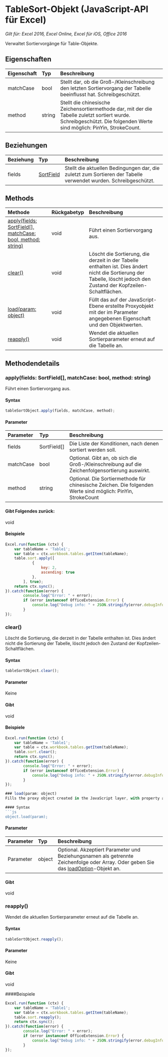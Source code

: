 # TableSort-Objekt (JavaScript-API für Excel)

_Gilt für: Excel 2016, Excel Online, Excel für iOS, Office 2016_

Verwaltet Sortiervorgänge für Table-Objekte.

## Eigenschaften

| Eigenschaft     | Typ   |Beschreibung
|:---------------|:--------|:----------|
|matchCase|bool|Stellt dar, ob die Groß-/Kleinschreibung den letzten Sortiervorgang der Tabelle beeinflusst hat. Schreibgeschützt.|
|method|string|Stellt die chinesische Zeichensortiermethode dar, mit der die Tabelle zuletzt sortiert wurde. Schreibgeschützt. Die folgenden Werte sind möglich: PinYin, StrokeCount.|

## Beziehungen
| Beziehung | Typ   |Beschreibung|
|:---------------|:--------|:----------|
|fields|[SortField](sortfield.md)|Stellt die aktuellen Bedingungen dar, die zuletzt zum Sortieren der Tabelle verwendet wurden. Schreibgeschützt.|

## Methods

| Methode           | Rückgabetyp    |Beschreibung|
|:---------------|:--------|:----------|
|[apply(fields: SortField[], matchCase: bool, method: string)](#applyfields-sortfield-matchcase-bool-method-string)|void|Führt einen Sortiervorgang aus.|
|[clear()](#clear)|void|Löscht die Sortierung, die derzeit in der Tabelle enthalten ist. Dies ändert nicht die Sortierung der Tabelle, löscht jedoch den Zustand der Kopfzeilen-Schaltflächen.|
|[load(param: object)](#loadparam-object)|void|Füllt das auf der JavaScript-Ebene erstellte Proxyobjekt mit der im Parameter angegebenen Eigenschaft und den Objektwerten.|
|[reapply()](#reapply)|void|Wendet die aktuellen Sortierparameter erneut auf die Tabelle an.|

## Methodendetails


### apply(fields: SortField[], matchCase: bool, method: string)
Führt einen Sortiervorgang aus.

#### Syntax
```js
tableSortObject.apply(fields, matchCase, method);
```

#### Parameter
| Parameter    | Typ   |Beschreibung|
|:---------------|:--------|:----------|
|fields|SortField[]|Die Liste der Konditionen, nach denen sortiert werden soll.|
|matchCase|bool|Optional. Gibt an, ob sich die Groß-/Kleinschreibung auf die Zeichenfolgensortierung auswirkt.|
|method|string|Optional. Die Sortiermethode für chinesische Zeichen.  Die folgenden Werte sind möglich: PinYin, StrokeCount|

#### Gibt Folgendes zurück:
void

#### Beispiele
```js
Excel.run(function (ctx) { 
    var tableName = 'Table1';
    var table = ctx.workbook.tables.getItem(tableName);
    table.sort.apply([ 
            {
                key: 2,
                ascending: true
            },
        ], true);
    return ctx.sync(); 
}).catch(function(error) {
        console.log("Error: " + error);
        if (error instanceof OfficeExtension.Error) {
            console.log("Debug info: " + JSON.stringify(error.debugInfo));
        }
});
```

### clear()
Löscht die Sortierung, die derzeit in der Tabelle enthalten ist. Dies ändert nicht die Sortierung der Tabelle, löscht jedoch den Zustand der Kopfzeilen-Schaltflächen.

#### Syntax
```js
tableSortObject.clear();
```

#### Parameter
Keine

#### Gibt 
void

#### Beispiele
```js
Excel.run(function (ctx) { 
    var tableName = 'Table1';
    var table = ctx.workbook.tables.getItem(tableName);
    table.sort.clear();
    return ctx.sync(); 
}).catch(function(error) {
        console.log("Error: " + error);
        if (error instanceof OfficeExtension.Error) {
            console.log("Debug info: " + JSON.stringify(error.debugInfo));
        }
});

### load(param: object)
Fills the proxy object created in the JavaScript layer, with property and object values specified in the parameter.

#### Syntax
```js
object.load(param);
```

#### Parameter
| Parameter    | Typ   |Beschreibung|
|:---------------|:--------|:----------|
|Parameter|object|Optional. Akzeptiert Parameter und Beziehungsnamen als getrennte Zeichenfolge oder Array. Oder geben Sie das [loadOption](loadoption.md)-Objekt an.|

#### Gibt 
void

### reapply()
Wendet die aktuellen Sortierparameter erneut auf die Tabelle an.

#### Syntax
```js
tableSortObject.reapply();
```

#### Parameter
Keine

#### Gibt 
void

####Beispiele
```js
Excel.run(function (ctx) { 
    var tableName = 'Table1';
    var table = ctx.workbook.tables.getItem(tableName);
    table.sort.reapply();   
    return ctx.sync(); 
}).catch(function(error) {
        console.log("Error: " + error);
        if (error instanceof OfficeExtension.Error) {
            console.log("Debug info: " + JSON.stringify(error.debugInfo));
        }
});